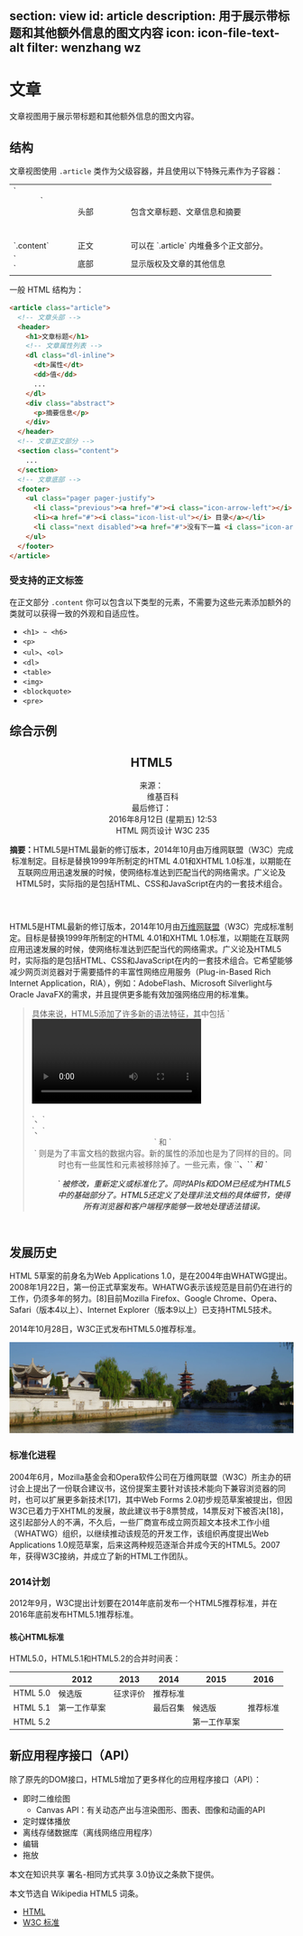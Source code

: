 ﻿section: view
id: article
description: 用于展示带标题和其他额外信息的图文内容
icon: icon-file-text-alt
filter: wenzhang wz
---

# 文章

文章视图用于展示带标题和其他额外信息的图文内容。

## 结构

文章视图使用 `.article` 类作为父级容器，并且使用以下特殊元素作为子容器：

<table class="table">
  <tbody>
    <tr>
      <td style="width: 100px">`<header>`</td>
      <td style="width: 80px">头部</td>
      <td>包含文章标题、文章信息和摘要</td>
    </tr>
    <tr>
      <td>`.content`</td>
      <td>正文</td>
      <td>可以在 `.article` 内堆叠多个正文部分。</td>
    </tr>
    <tr>
      <td>`<footer>`</td>
      <td>底部</td>
      <td>显示版权及文章的其他信息</td>
    </tr>
  </tbody>
</table>

一般 HTML 结构为：

```html
<article class="article">
  <!-- 文章头部 -->
  <header>
    <h1>文章标题</h1>
    <!-- 文章属性列表 -->
    <dl class="dl-inline">
      <dt>属性</dt>
      <dd>值</dd>
      ...
    </dl>
    <div class="abstract">
      <p>摘要信息</p>
    </div>
  </header>
  <!-- 文章正文部分 -->
  <section class="content">
    ...
  </section>
  <!-- 文章底部 -->
  <footer>
    <ul class="pager pager-justify">
      <li class="previous"><a href="#"><i class="icon-arrow-left"></i> 上一篇</a></li>
      <li><a href="#"><i class="icon-list-ul"></i> 目录</a></li>
      <li class="next disabled"><a href="#">没有下一篇 <i class="icon-arrow-right"></i></a></li>
    </ul>
  </footer>
</article>
```

### 受支持的正文标签

在正文部分 `.content` 你可以包含以下类型的元素，不需要为这些元素添加额外的类就可以获得一致的外观和自适应性。

 - `<h1> ~ <h6>`
 - `<p>`
 - `<ul>`、`<ol>`
 - `<dl>`
 - `<table>`
 - `<img>`
 - `<blockquote>`
 - `<pre>`

## 综合示例

<example>
  <article class="article">
    <header contenteditable="true">
      <h1 class="text-center">HTML5</h1>
      <dl class="dl-inline">
        <dt>来源：</dt>
        <dd>维基百科</dd>
        <dt>最后修订：</dt>
        <dd>2016年8月12日 (星期五) 12:53</dd>
        <dt></dt>
        <dd class="pull-right"><span class="label label-success">HTML</span> <span class="label label-warning">网页设计</span> <span class="label label-info">W3C</span> <span class="label label-danger"><i class="icon-eye-open"></i> 235</span></dd>
      </dl>
      <section class="abstract">
        <p><strong>摘要：</strong>HTML5是HTML最新的修订版本，2014年10月由万维网联盟（W3C）完成标准制定。目标是替换1999年所制定的HTML 4.01和XHTML 1.0标准，以期能在互联网应用迅速发展的时候，使网络标准达到匹配当代的网络需求。广义论及HTML5时，实际指的是包括HTML、CSS和JavaScript在内的一套技术组合。</p>
      </section>
    </header>
    <section class="content" contenteditable="true">
      <p>HTML5是HTML最新的修订版本，2014年10月由<a href="https://zh.wikipedia.org/wiki/%E4%B8%87%E7%BB%B4%E7%BD%91%E8%81%94%E7%9B%9F" target="_blank">万维网联盟</a>（W3C）完成标准制定。目标是替换1999年所制定的HTML 4.01和XHTML 1.0标准，以期能在互联网应用迅速发展的时候，使网络标准达到匹配当代的网络需求。广义论及HTML5时，实际指的是包括HTML、CSS和JavaScript在内的一套技术组合。它希望能够减少网页浏览器对于需要插件的丰富性网络应用服务（Plug-in-Based Rich Internet Application，RIA），例如：AdobeFlash、Microsoft Silverlight与Oracle JavaFX的需求，并且提供更多能有效加强网络应用的标准集。</p>
      <blockquote>
        <p>具体来说，HTML5添加了许多新的语法特征，其中包括 `<video>`、`<audio>` 和 `<canvas>` 元素，同时集成了SVG内容。这些元素是为了更容易的在网页中添加和处理多媒体和图片内容而添加的。其它新的元素如 `<section>`、`<article>`、`<header>` 和 `<nav>` 则是为了丰富文档的数据内容。新的属性的添加也是为了同样的目的。同时也有一些属性和元素被移除掉了。一些元素，像 `<a>`、`<cite>` 和 `<menu>` 被修改，重新定义或标准化了。同时APIs和DOM已经成为HTML5中的基础部分了。HTML5还定义了处理非法文档的具体细节，使得所有浏览器和客户端程序能够一致地处理语法错误。</p>
      </blockquote>
      <h2>发展历史</h2>
      <p>HTML 5草案的前身名为Web Applications 1.0，是在2004年由WHATWG提出。2008年1月22日，第一份正式草案发布。WHATWG表示该规范是目前仍在进行的工作，仍须多年的努力。[8]目前Mozilla Firefox、Google Chrome、Opera、Safari（版本4以上）、Internet Explorer（版本9以上）已支持HTML5技术。</p>
      <p>2014年10月28日，W3C正式发布HTML5.0推荐标准。</p>
      <img src="docs/img/slide1.jpg" alt="">
      <h3>标准化进程</h3>
      <p>2004年6月，Mozilla基金会和Opera软件公司在万维网联盟（W3C）所主办的研讨会上提出了一份联合建议书，这份提案主要针对该技术能向下兼容浏览器的同时，也可以扩展更多新技术[17]，其中Web Forms 2.0初步规范草案被提出，但因W3C已着力于XHTML的发展，故此建议书于8票赞成，14票反对下被否决[18]，这引起部分人的不满，不久后，一些厂商宣布成立网页超文本技术工作小组（WHATWG）组织，以继续推动该规范的开发工作，该组织再度提出Web Applications 1.0规范草案，后来这两种规范逐渐合并成今天的HTML5。2007年，获得W3C接纳，并成立了新的HTML工作团队。</p>
      <h3>2014计划</h3>
      <p>2012年9月，W3C提出计划要在2014年底前发布一个HTML5推荐标准，并在2016年底前发布HTML5.1推荐标准。</p>
      <h4>核心HTML标准</h4>
      <p>HTML5.0，HTML5.1和HTML5.2的合并时间表：</p>
      <table>
        <thead>
          <tr>
            <th></th>
            <th>2012</th>
            <th>2013</th>
            <th>2014</th>
            <th>2015</th>
            <th>2016</th>
          </tr>
        </thead>
        <tbody>
          <tr>
            <td>HTML 5.0</td>
            <td>候选版</td>
            <td>征求评价</td>
            <td>推荐标准</td>
            <td></td>
            <td></td>
          </tr>
          <tr>
            <td>HTML 5.1</td>
            <td>第一工作草案</td>
            <td></td>
            <td>最后召集</td>
            <td>候选版</td>
            <td>推荐标准</td>
          </tr>
          <tr>
            <td>HTML 5.2</td>
            <td></td>
            <td></td>
            <td></td>
            <td>第一工作草案</td>
            <td></td>
          </tr>
        </tbody>
      </table>
      <h2>新应用程序接口（API）</h2>
      <p>除了原先的DOM接口，HTML5增加了更多样化的应用程序接口（API）：</p>
      <ul>
        <li>
          即时二维绘图
          <ul>
            <li>Canvas API：有关动态产出与渲染图形、图表、图像和动画的API</li>
          </ul>
        </li>
        <li>定时媒体播放</li>
        <li>离线存储数据库（离线网络应用程序）</li>
        <li>编辑</li>
        <li>拖放</li>
      </ul>
    </section>
    <footer contenteditable="true">
      <p class="pull-right text-muted">本文在知识共享 署名-相同方式共享 3.0协议之条款下提供。</p>
      <p class="text-important">本文节选自 Wikipedia HTML5 词条。</p>
      <ul class="pager pager-justify">
        <li class="previous"><a target="_blank" href="https://zh.wikipedia.org/wiki/Category:HTML"><i class="icon-arrow-left"></i> HTML</a></li>
        <li class="next disabled"><a target="_blank" href="https://zh.wikipedia.org/wiki/Category:W3C%E6%A0%87%E5%87%86">W3C 标准 <i class="icon-arrow-right"></i></a></li>
      </ul>
    </footer>
  </article>
</example>

<template class="pre-scrollable linenums"/>

```html
<article class="article">
  <header>
    <h1 class="text-center">HTML5</h1>
    <dl class="dl-inline">
      <dt>来源：</dt>
      <dd>维基百科</dd>
      <dt>最后修订：</dt>
      <dd>2016年8月12日 (星期五) 12:53</dd>
      <dt></dt>
      <dd class="pull-right"><span class="label label-success">HTML</span> <span class="label label-warning">网页设计</span> <span class="label label-info">W3C</span> <span class="label label-danger"><i class="icon-eye-open"></i> 235</span></dd>
    </dl>
    <section class="abstract">
      <p><strong>摘要：</strong>HTML5是HTML最新的修订版本，2014年10月由万维网联盟（W3C）完成标准制定。目标是替换1999年所制定的HTML 4.01和XHTML 1.0标准，以期能在互联网应用迅速发展的时候，使网络标准达到匹配当代的网络需求。广义论及HTML5时，实际指的是包括HTML、CSS和JavaScript在内的一套技术组合。</p>
    </section>
  </header>
  <section class="content">
    <p>HTML5是HTML最新的修订版本，2014年10月由<a href="https://zh.wikipedia.org/wiki/%E4%B8%87%E7%BB%B4%E7%BD%91%E8%81%94%E7%9B%9F" target="_blank">万维网联盟</a>（W3C）完成标准制定。目标是替换1999年所制定的HTML 4.01和XHTML 1.0标准，以期能在互联网应用迅速发展的时候，使网络标准达到匹配当代的网络需求。广义论及HTML5时，实际指的是包括HTML、CSS和JavaScript在内的一套技术组合。它希望能够减少网页浏览器对于需要插件的丰富性网络应用服务（Plug-in-Based Rich Internet Application，RIA），例如：AdobeFlash、Microsoft Silverlight与Oracle JavaFX的需求，并且提供更多能有效加强网络应用的标准集。</p>
    <blockquote>
      <p>具体来说，HTML5添加了许多新的语法特征，其中包括 `<video>`、`<audio>` 和 `<canvas>` 元素，同时集成了SVG内容。这些元素是为了更容易的在网页中添加和处理多媒体和图片内容而添加的。其它新的元素如 `<section>`、`<article>`、`<header>` 和 `<nav>` 则是为了丰富文档的数据内容。新的属性的添加也是为了同样的目的。同时也有一些属性和元素被移除掉了。一些元素，像 `<a>`、`<cite>` 和 `<menu>` 被修改，重新定义或标准化了。同时APIs和DOM已经成为HTML5中的基础部分了。HTML5还定义了处理非法文档的具体细节，使得所有浏览器和客户端程序能够一致地处理语法错误。</p>
    </blockquote>
    <h2>发展历史</h2>
    <p>HTML 5草案的前身名为Web Applications 1.0，是在2004年由WHATWG提出。2008年1月22日，第一份正式草案发布。WHATWG表示该规范是目前仍在进行的工作，仍须多年的努力。[8]目前Mozilla Firefox、Google Chrome、Opera、Safari（版本4以上）、Internet Explorer（版本9以上）已支持HTML5技术。</p>
    <p>2014年10月28日，W3C正式发布HTML5.0推荐标准。</p>
    <img src="docs/img/slide1.jpg" alt="">
    <h3>标准化进程</h3>
    <p>2004年6月，Mozilla基金会和Opera软件公司在万维网联盟（W3C）所主办的研讨会上提出了一份联合建议书，这份提案主要针对该技术能向下兼容浏览器的同时，也可以扩展更多新技术[17]，其中Web Forms 2.0初步规范草案被提出，但因W3C已着力于XHTML的发展，故此建议书于8票赞成，14票反对下被否决[18]，这引起部分人的不满，不久后，一些厂商宣布成立网页超文本技术工作小组（WHATWG）组织，以继续推动该规范的开发工作，该组织再度提出Web Applications 1.0规范草案，后来这两种规范逐渐合并成今天的HTML5。2007年，获得W3C接纳，并成立了新的HTML工作团队。</p>
    <h3>2014计划</h3>
    <p>2012年9月，W3C提出计划要在2014年底前发布一个HTML5推荐标准，并在2016年底前发布HTML5.1推荐标准。</p>
    <h4>核心HTML标准</h4>
    <p>HTML5.0，HTML5.1和HTML5.2的合并时间表：</p>
    <table>
      <thead>
        <tr>
          <th></th>
          <th>2012</th>
          <th>2013</th>
          <th>2014</th>
          <th>2015</th>
          <th>2016</th>
        </tr>
      </thead>
      <tbody>
        <tr>
          <td>HTML 5.0</td>
          <td>候选版</td>
          <td>征求评价</td>
          <td>推荐标准</td>
          <td></td>
          <td></td>
        </tr>
        <tr>
          <td>HTML 5.1</td>
          <td>第一工作草案</td>
          <td></td>
          <td>最后召集</td>
          <td>候选版</td>
          <td>推荐标准</td>
        </tr>
        <tr>
          <td>HTML 5.2</td>
          <td></td>
          <td></td>
          <td></td>
          <td>第一工作草案</td>
          <td></td>
        </tr>
      </tbody>
    </table>
    <h2>新应用程序接口（API）</h2>
    <p>除了原先的DOM接口，HTML5增加了更多样化的应用程序接口（API）：</p>
    <ul>
      <li>
        即时二维绘图
        <ul>
          <li>Canvas API：有关动态产出与渲染图形、图表、图像和动画的API</li>
        </ul>
      </li>
      <li>定时媒体播放</li>
      <li>离线存储数据库（离线网络应用程序）</li>
      <li>编辑</li>
      <li>拖放</li>
    </ul>
  </section>
  <footer>
    <p class="pull-right text-muted">本文在知识共享 署名-相同方式共享 3.0协议之条款下提供。</p>
    <p class="text-important">本文节选自 Wikipedia HTML5 词条。</p>
    <ul class="pager pager-justify">
      <li class="previous"><a target="_blank" href="https://zh.wikipedia.org/wiki/Category:HTML"><i class="icon-arrow-left"></i> HTML</a></li>
      <li class="next disabled"><a target="_blank" href="https://zh.wikipedia.org/wiki/Category:W3C%E6%A0%87%E5%87%86">W3C 标准 <i class="icon-arrow-right"></i></a></li>
    </ul>
  </footer>
</article>
```

## 更紧凑的文章视图

通过为 `.article` 添加 `article-condensed` 类来获得更加紧凑的文章视图，适合放置在没有内边距的容器内。

<example class="no-padding">
  <article class="article article-condensed">
    <header contenteditable="true">
      <dl class="dl-inline pull-right">
        <dt>来源：</dt>
        <dd>维基百科</dd>
        <dt>最后修订：</dt>
        <dd>2016年8月12日 (星期五) 12:53</dd>
        <dt></dt>
        <dd class="pull-right"><span class="label label-success">HTML</span> <span class="label label-warning">网页设计</span> <span class="label label-info">W3C</span> <span class="label label-danger"><i class="icon-eye-open"></i> 235</span></dd>
      </dl>
      <h1>HTML5</h1>
      <section class="abstract">
        <p><strong>摘要：</strong>HTML5是HTML最新的修订版本，2014年10月由万维网联盟（W3C）完成标准制定。目标是替换1999年所制定的HTML 4.01和XHTML 1.0标准，以期能在互联网应用迅速发展的时候，使网络标准达到匹配当代的网络需求。广义论及HTML5时，实际指的是包括HTML、CSS和JavaScript在内的一套技术组合。</p>
      </section>
    </header>
    <section class="content" contenteditable="true">
      <p>HTML5是HTML最新的修订版本，2014年10月由<a href="https://zh.wikipedia.org/wiki/%E4%B8%87%E7%BB%B4%E7%BD%91%E8%81%94%E7%9B%9F" target="_blank">万维网联盟</a>（W3C）完成标准制定。目标是替换1999年所制定的HTML 4.01和XHTML 1.0标准，以期能在互联网应用迅速发展的时候，使网络标准达到匹配当代的网络需求。广义论及HTML5时，实际指的是包括HTML、CSS和JavaScript在内的一套技术组合。它希望能够减少网页浏览器对于需要插件的丰富性网络应用服务（Plug-in-Based Rich Internet Application，RIA），例如：AdobeFlash、Microsoft Silverlight与Oracle JavaFX的需求，并且提供更多能有效加强网络应用的标准集。</p>
      <blockquote>
        <p>具体来说，HTML5添加了许多新的语法特征，其中包括 `<video>`、`<audio>` 和 `<canvas>` 元素，同时集成了SVG内容。这些元素是为了更容易的在网页中添加和处理多媒体和图片内容而添加的。其它新的元素如 `<section>`、`<article>`、`<header>` 和 `<nav>` 则是为了丰富文档的数据内容。新的属性的添加也是为了同样的目的。同时也有一些属性和元素被移除掉了。一些元素，像 `<a>`、`<cite>` 和 `<menu>` 被修改，重新定义或标准化了。同时APIs和DOM已经成为HTML5中的基础部分了。HTML5还定义了处理非法文档的具体细节，使得所有浏览器和客户端程序能够一致地处理语法错误。</p>
      </blockquote>
      <h2>发展历史</h2>
      <p>HTML 5草案的前身名为Web Applications 1.0，是在2004年由WHATWG提出。2008年1月22日，第一份正式草案发布。WHATWG表示该规范是目前仍在进行的工作，仍须多年的努力。[8]目前Mozilla Firefox、Google Chrome、Opera、Safari（版本4以上）、Internet Explorer（版本9以上）已支持HTML5技术。</p>
      <p>2014年10月28日，W3C正式发布HTML5.0推荐标准。</p>
      <img src="docs/img/slide1.jpg" alt="">
      <h3>标准化进程</h3>
      <p>2004年6月，Mozilla基金会和Opera软件公司在万维网联盟（W3C）所主办的研讨会上提出了一份联合建议书，这份提案主要针对该技术能向下兼容浏览器的同时，也可以扩展更多新技术[17]，其中Web Forms 2.0初步规范草案被提出，但因W3C已着力于XHTML的发展，故此建议书于8票赞成，14票反对下被否决[18]，这引起部分人的不满，不久后，一些厂商宣布成立网页超文本技术工作小组（WHATWG）组织，以继续推动该规范的开发工作，该组织再度提出Web Applications 1.0规范草案，后来这两种规范逐渐合并成今天的HTML5。2007年，获得W3C接纳，并成立了新的HTML工作团队。</p>
      <h3>2014计划</h3>
      <p>2012年9月，W3C提出计划要在2014年底前发布一个HTML5推荐标准，并在2016年底前发布HTML5.1推荐标准。</p>
      <h4>核心HTML标准</h4>
      <p>HTML5.0，HTML5.1和HTML5.2的合并时间表：</p>
      <table>
        <thead>
          <tr>
            <th></th>
            <th>2012</th>
            <th>2013</th>
            <th>2014</th>
            <th>2015</th>
            <th>2016</th>
          </tr>
        </thead>
        <tbody>
          <tr>
            <td>HTML 5.0</td>
            <td>候选版</td>
            <td>征求评价</td>
            <td>推荐标准</td>
            <td></td>
            <td></td>
          </tr>
          <tr>
            <td>HTML 5.1</td>
            <td>第一工作草案</td>
            <td></td>
            <td>最后召集</td>
            <td>候选版</td>
            <td>推荐标准</td>
          </tr>
          <tr>
            <td>HTML 5.2</td>
            <td></td>
            <td></td>
            <td></td>
            <td>第一工作草案</td>
            <td></td>
          </tr>
        </tbody>
      </table>
      <h2>新应用程序接口（API）</h2>
      <p>除了原先的DOM接口，HTML5增加了更多样化的应用程序接口（API）：</p>
      <ul>
        <li>
          即时二维绘图
          <ul>
            <li>Canvas API：有关动态产出与渲染图形、图表、图像和动画的API</li>
          </ul>
        </li>
        <li>定时媒体播放</li>
        <li>离线存储数据库（离线网络应用程序）</li>
        <li>编辑</li>
        <li>拖放</li>
      </ul>
    </section>
    <footer contenteditable="true">
      <p class="pull-right text-muted">本文在知识共享 署名-相同方式共享 3.0协议之条款下提供。</p>
      <p class="text-important">本文节选自 Wikipedia HTML5 词条。</p>
      <ul class="pager pager-justify">
        <li class="previous"><a target="_blank" href="https://zh.wikipedia.org/wiki/Category:HTML"><i class="icon-arrow-left"></i> HTML</a></li>
        <li class="next disabled"><a target="_blank" href="https://zh.wikipedia.org/wiki/Category:W3C%E6%A0%87%E5%87%86">W3C 标准 <i class="icon-arrow-right"></i></a></li>
      </ul>
    </footer>
  </article>
</example>

<template class="pre-scrollable linenums"/>

```html
<article class="article article-condensed">
  <header>
    <dl class="dl-inline pull-right">
      <dt>来源：</dt>
      <dd>维基百科</dd>
      <dt>最后修订：</dt>
      <dd>2016年8月12日 (星期五) 12:53</dd>
      <dt></dt>
      <dd class="pull-right"><span class="label label-success">HTML</span> <span class="label label-warning">网页设计</span> <span class="label label-info">W3C</span> <span class="label label-danger"><i class="icon-eye-open"></i> 235</span></dd>
    </dl>
    <h1>HTML5</h1>
    <section class="abstract">
      <p><strong>摘要：</strong>HTML5是HTML最新的修订版本，2014年10月由万维网联盟（W3C）完成标准制定。目标是替换1999年所制定的HTML 4.01和XHTML 1.0标准，以期能在互联网应用迅速发展的时候，使网络标准达到匹配当代的网络需求。广义论及HTML5时，实际指的是包括HTML、CSS和JavaScript在内的一套技术组合。</p>
    </section>
  </header>
  <section class="content">
    <p>HTML5是HTML最新的修订版本，2014年10月由<a href="https://zh.wikipedia.org/wiki/%E4%B8%87%E7%BB%B4%E7%BD%91%E8%81%94%E7%9B%9F" target="_blank">万维网联盟</a>（W3C）完成标准制定。目标是替换1999年所制定的HTML 4.01和XHTML 1.0标准，以期能在互联网应用迅速发展的时候，使网络标准达到匹配当代的网络需求。广义论及HTML5时，实际指的是包括HTML、CSS和JavaScript在内的一套技术组合。它希望能够减少网页浏览器对于需要插件的丰富性网络应用服务（Plug-in-Based Rich Internet Application，RIA），例如：AdobeFlash、Microsoft Silverlight与Oracle JavaFX的需求，并且提供更多能有效加强网络应用的标准集。</p>
    <blockquote>
      <p>具体来说，HTML5添加了许多新的语法特征，其中包括 `<video>`、`<audio>` 和 `<canvas>` 元素，同时集成了SVG内容。这些元素是为了更容易的在网页中添加和处理多媒体和图片内容而添加的。其它新的元素如 `<section>`、`<article>`、`<header>` 和 `<nav>` 则是为了丰富文档的数据内容。新的属性的添加也是为了同样的目的。同时也有一些属性和元素被移除掉了。一些元素，像 `<a>`、`<cite>` 和 `<menu>` 被修改，重新定义或标准化了。同时APIs和DOM已经成为HTML5中的基础部分了。HTML5还定义了处理非法文档的具体细节，使得所有浏览器和客户端程序能够一致地处理语法错误。</p>
    </blockquote>
    <h2>发展历史</h2>
    <p>HTML 5草案的前身名为Web Applications 1.0，是在2004年由WHATWG提出。2008年1月22日，第一份正式草案发布。WHATWG表示该规范是目前仍在进行的工作，仍须多年的努力。[8]目前Mozilla Firefox、Google Chrome、Opera、Safari（版本4以上）、Internet Explorer（版本9以上）已支持HTML5技术。</p>
    <p>2014年10月28日，W3C正式发布HTML5.0推荐标准。</p>
    <img src="docs/img/slide1.jpg" alt="">
    <h3>标准化进程</h3>
    <p>2004年6月，Mozilla基金会和Opera软件公司在万维网联盟（W3C）所主办的研讨会上提出了一份联合建议书，这份提案主要针对该技术能向下兼容浏览器的同时，也可以扩展更多新技术[17]，其中Web Forms 2.0初步规范草案被提出，但因W3C已着力于XHTML的发展，故此建议书于8票赞成，14票反对下被否决[18]，这引起部分人的不满，不久后，一些厂商宣布成立网页超文本技术工作小组（WHATWG）组织，以继续推动该规范的开发工作，该组织再度提出Web Applications 1.0规范草案，后来这两种规范逐渐合并成今天的HTML5。2007年，获得W3C接纳，并成立了新的HTML工作团队。</p>
    <h3>2014计划</h3>
    <p>2012年9月，W3C提出计划要在2014年底前发布一个HTML5推荐标准，并在2016年底前发布HTML5.1推荐标准。</p>
    <h4>核心HTML标准</h4>
    <p>HTML5.0，HTML5.1和HTML5.2的合并时间表：</p>
    <table>
      <thead>
        <tr>
          <th></th>
          <th>2012</th>
          <th>2013</th>
          <th>2014</th>
          <th>2015</th>
          <th>2016</th>
        </tr>
      </thead>
      <tbody>
        <tr>
          <td>HTML 5.0</td>
          <td>候选版</td>
          <td>征求评价</td>
          <td>推荐标准</td>
          <td></td>
          <td></td>
        </tr>
        <tr>
          <td>HTML 5.1</td>
          <td>第一工作草案</td>
          <td></td>
          <td>最后召集</td>
          <td>候选版</td>
          <td>推荐标准</td>
        </tr>
        <tr>
          <td>HTML 5.2</td>
          <td></td>
          <td></td>
          <td></td>
          <td>第一工作草案</td>
          <td></td>
        </tr>
      </tbody>
    </table>
    <h2>新应用程序接口（API）</h2>
    <p>除了原先的DOM接口，HTML5增加了更多样化的应用程序接口（API）：</p>
    <ul>
      <li>
        即时二维绘图
        <ul>
          <li>Canvas API：有关动态产出与渲染图形、图表、图像和动画的API</li>
        </ul>
      </li>
      <li>定时媒体播放</li>
      <li>离线存储数据库（离线网络应用程序）</li>
      <li>编辑</li>
      <li>拖放</li>
    </ul>
  </section>
  <footer>
    <p class="pull-right text-muted">本文在知识共享 署名-相同方式共享 3.0协议之条款下提供。</p>
    <p class="text-important">本文节选自 Wikipedia HTML5 词条。</p>
    <ul class="pager pager-justify">
      <li class="previous"><a target="_blank" href="https://zh.wikipedia.org/wiki/Category:HTML"><i class="icon-arrow-left"></i> HTML</a></li>
      <li class="next disabled"><a target="_blank" href="https://zh.wikipedia.org/wiki/Category:W3C%E6%A0%87%E5%87%86">W3C 标准 <i class="icon-arrow-right"></i></a></li>
    </ul>
  </footer>
</article>
```

<div class="alert with-icon">
  <i class="icon-smile"></i>
  <div class="content">
    <p>非常感谢 <a class="alert-link" href="http://weibo.com/snowinfish" target="_blank">@snowinfish</a> 为本章节提供演示所用的全部图片。</p>
    <p class="margin-zero">图片仅供 MGUI 演示使用，未经作者授权，不得用作他用。</p>
  </div>
</div>

